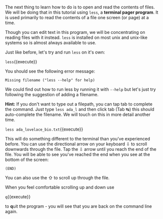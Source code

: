 The next thing to learn how to do is to open and read the contents of files.  
We will be doing that in this tutorial using `less`, a **terminal pager 
program**.  It is used primarily to read the contents of a file one screen 
(or page) at a time.  

Though you can edit text in this program, we will be concentrating on reading 
files with it instead.  `less` is installed on most unix and unix-like systems 
so is almost always available to use.

Just like before, let's try and run `less` on it's own:

`less`{{execute}}

You should see the following error message:

`Missing filename ("less --help" for help)`

We could find out how to run less by running it with `--help` but let's just 
try following the suggestion of adding a filename.

**Hint:** If you don't want to type out a filepath, you can tap tab to 
complete the command. Just type `less ada_l` and then click tab (Tab ↹) this 
should auto-complete the filename.  We will touch on this in more detail 
another time.

`less ada_lovelace_bio.txt`{{execute}}

This will do something different to the terminal than you've experienced 
before. You can use the directional arrow on your keyboard ⇩ to scroll 
downwards through the file. Tap the ⇩ arrow until you reach the end of the 
file.  You will be able to see you've reached the end when you see at the 
bottom of the screen:
 
 `(END)`
 
You can also use the ⇧ to scroll up through the file.

When you feel comfortable scrolling up and down use 


`q`{{execute}}

to **q**uit the program - you will see that you are back on the command line 
again.